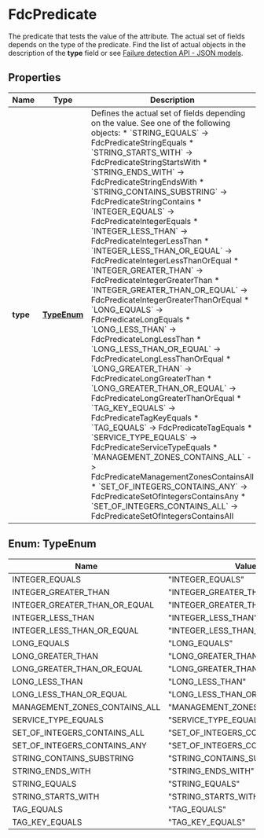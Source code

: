 

# FdcPredicate

The predicate that tests the value of the attribute.   The actual set of fields depends on the type of the predicate. Find the list of actual objects in the description of the **type** field or see [Failure detection API - JSON models](https://dt-url.net/9sg3swf).

## Properties

| Name | Type | Description | Notes |
|------------ | ------------- | ------------- | -------------|
|**type** | [**TypeEnum**](#TypeEnum) | Defines the actual set of fields depending on the value. See one of the following objects:   * &#x60;STRING_EQUALS&#x60; -&gt; FdcPredicateStringEquals  * &#x60;STRING_STARTS_WITH&#x60; -&gt; FdcPredicateStringStartsWith  * &#x60;STRING_ENDS_WITH&#x60; -&gt; FdcPredicateStringEndsWith  * &#x60;STRING_CONTAINS_SUBSTRING&#x60; -&gt; FdcPredicateStringContains  * &#x60;INTEGER_EQUALS&#x60; -&gt; FdcPredicateIntegerEquals  * &#x60;INTEGER_LESS_THAN&#x60; -&gt; FdcPredicateIntegerLessThan  * &#x60;INTEGER_LESS_THAN_OR_EQUAL&#x60; -&gt; FdcPredicateIntegerLessThanOrEqual  * &#x60;INTEGER_GREATER_THAN&#x60; -&gt; FdcPredicateIntegerGreaterThan  * &#x60;INTEGER_GREATER_THAN_OR_EQUAL&#x60; -&gt; FdcPredicateIntegerGreaterThanOrEqual  * &#x60;LONG_EQUALS&#x60; -&gt; FdcPredicateLongEquals  * &#x60;LONG_LESS_THAN&#x60; -&gt; FdcPredicateLongLessThan  * &#x60;LONG_LESS_THAN_OR_EQUAL&#x60; -&gt; FdcPredicateLongLessThanOrEqual  * &#x60;LONG_GREATER_THAN&#x60; -&gt; FdcPredicateLongGreaterThan  * &#x60;LONG_GREATER_THAN_OR_EQUAL&#x60; -&gt; FdcPredicateLongGreaterThanOrEqual  * &#x60;TAG_KEY_EQUALS&#x60; -&gt; FdcPredicateTagKeyEquals  * &#x60;TAG_EQUALS&#x60; -&gt; FdcPredicateTagEquals  * &#x60;SERVICE_TYPE_EQUALS&#x60; -&gt; FdcPredicateServiceTypeEquals  * &#x60;MANAGEMENT_ZONES_CONTAINS_ALL&#x60; -&gt; FdcPredicateManagementZonesContainsAll  * &#x60;SET_OF_INTEGERS_CONTAINS_ANY&#x60; -&gt; FdcPredicateSetOfIntegersContainsAny  * &#x60;SET_OF_INTEGERS_CONTAINS_ALL&#x60; -&gt; FdcPredicateSetOfIntegersContainsAll   |  |



## Enum: TypeEnum

| Name | Value |
|---- | -----|
| INTEGER_EQUALS | &quot;INTEGER_EQUALS&quot; |
| INTEGER_GREATER_THAN | &quot;INTEGER_GREATER_THAN&quot; |
| INTEGER_GREATER_THAN_OR_EQUAL | &quot;INTEGER_GREATER_THAN_OR_EQUAL&quot; |
| INTEGER_LESS_THAN | &quot;INTEGER_LESS_THAN&quot; |
| INTEGER_LESS_THAN_OR_EQUAL | &quot;INTEGER_LESS_THAN_OR_EQUAL&quot; |
| LONG_EQUALS | &quot;LONG_EQUALS&quot; |
| LONG_GREATER_THAN | &quot;LONG_GREATER_THAN&quot; |
| LONG_GREATER_THAN_OR_EQUAL | &quot;LONG_GREATER_THAN_OR_EQUAL&quot; |
| LONG_LESS_THAN | &quot;LONG_LESS_THAN&quot; |
| LONG_LESS_THAN_OR_EQUAL | &quot;LONG_LESS_THAN_OR_EQUAL&quot; |
| MANAGEMENT_ZONES_CONTAINS_ALL | &quot;MANAGEMENT_ZONES_CONTAINS_ALL&quot; |
| SERVICE_TYPE_EQUALS | &quot;SERVICE_TYPE_EQUALS&quot; |
| SET_OF_INTEGERS_CONTAINS_ALL | &quot;SET_OF_INTEGERS_CONTAINS_ALL&quot; |
| SET_OF_INTEGERS_CONTAINS_ANY | &quot;SET_OF_INTEGERS_CONTAINS_ANY&quot; |
| STRING_CONTAINS_SUBSTRING | &quot;STRING_CONTAINS_SUBSTRING&quot; |
| STRING_ENDS_WITH | &quot;STRING_ENDS_WITH&quot; |
| STRING_EQUALS | &quot;STRING_EQUALS&quot; |
| STRING_STARTS_WITH | &quot;STRING_STARTS_WITH&quot; |
| TAG_EQUALS | &quot;TAG_EQUALS&quot; |
| TAG_KEY_EQUALS | &quot;TAG_KEY_EQUALS&quot; |



